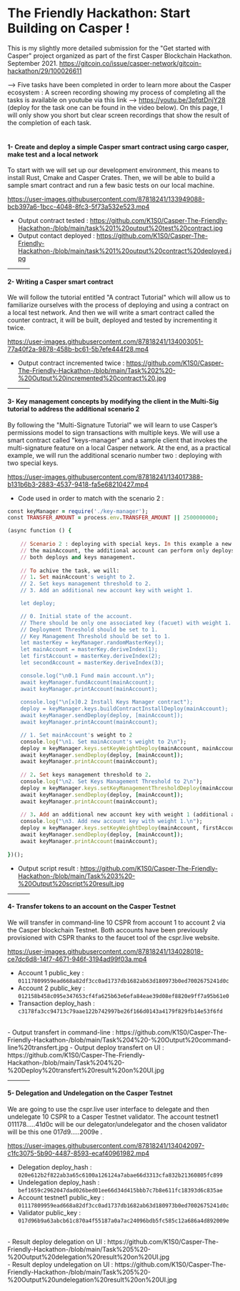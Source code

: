 # The Friendly Hackathon: Start Building on Casper !
This is my slightly more detailed submission for the "Get started with Casper" project organized as part of the first Casper Blockchain Hackathon. September 2021.
https://gitcoin.co/issue/casper-network/gitcoin-hackathon/29/100026611


--> Five tasks have been completed in order to learn more about the Casper ecosystem :
A screen recording showing my process of completing all the tasks is available on youtube via this link --> https://youtu.be/3pfqtDnjY28 (deploy for the task one can be found in the video below). On this page, I will only show you short but clear screen recordings that show the result of the completion of each task.
<br>
<br>
<h4>1- Create and deploy a simple Casper smart contract using cargo casper, make test and a local network</h4>

To start with we will set up our development environment, this means to install Rust, Cmake and Casper Crates. Then, we will be able to build a sample smart contract and run a few basic tests on our local machine.

https://user-images.githubusercontent.com/87818241/133949088-bcb397a6-1bcc-4048-8fc3-5f73a532e523.mp4

- Output contract tested : https://github.com/K1S0/Casper-The-Friendly-Hackathon-/blob/main/task%201%20output%20test%20contract.jpg
- Output contact deployed : https://github.com/K1S0/Casper-The-Friendly-Hackathon-/blob/main/task%201%20output%20contract%20deployed.jpg
<hr width="10%">
<h4>2- Writing a Casper smart contract</h4>

We will follow the tutorial entitled "A contract Tutorial" which will allow us to familiarize ourselves with the process of deploying and using a contract on a local test network. And then we will write a smart contract called the counter contract, it will be built, deployed and tested by incrementing it twice.

https://user-images.githubusercontent.com/87818241/134003051-77a40f2a-9878-458b-bc61-5b7efe444f28.mp4

- Output contract incremented twice : https://github.com/K1S0/Casper-The-Friendly-Hackathon-/blob/main/Task%202%20-%20Output%20incremented%20contract%20.jpg

<hr width="10%">
<h4>3- Key management concepts by modifying the client in the Multi-Sig tutorial to address the additional scenario 2</h4>

By following the "Multi-Signature Tutorial" we will learn to use Casper’s permissions model to sign transactions with multiple keys. We will use a smart contract called "keys-manager" and a sample client that invokes the multi-signature feature on a local Casper network. At the end, as a practical example,  we will run the additional scenario number two : deploying with two special keys.

https://user-images.githubusercontent.com/87818241/134017388-b131b6b3-2883-4537-9418-fa5e68210427.mp4

- Code used in order to match with the scenario 2 : <br>
```ruby
const keyManager = require('./key-manager');
const TRANSFER_AMOUNT = process.env.TRANSFER_AMOUNT || 2500000000;

(async function () {
    
    // Scenario 2 : deploying with special keys. In this example a new additional account will be added to 
    // the mainAccount, the additional account can perform only deploys, but the main account can perform 
    // both deploys and keys management.
    
    // To achive the task, we will:
    // 1. Set mainAccount's weight to 2.
    // 2. Set keys management threshold to 2.
    // 3. Add an additional new account key with weight 1.

    let deploy;

    // 0. Initial state of the account.
    // There should be only one associated key (facuet) with weight 1.
    // Deployment Threshold should be set to 1.
    // Key Management Threshold should be set to 1.
    let masterKey = keyManager.randomMasterKey();
    let mainAccount = masterKey.deriveIndex(1);
    let firstAccount = masterKey.deriveIndex(2);
    let secondAccount = masterKey.deriveIndex(3);

    console.log("\n0.1 Fund main account.\n");
    await keyManager.fundAccount(mainAccount);
    await keyManager.printAccount(mainAccount);
    
    console.log("\n[x]0.2 Install Keys Manager contract");
    deploy = keyManager.keys.buildContractInstallDeploy(mainAccount);
    await keyManager.sendDeploy(deploy, [mainAccount]);
    await keyManager.printAccount(mainAccount);

    // 1. Set mainAccount's weight to 2
    console.log("\n1. Set mainAccount's weight to 2\n");
    deploy = keyManager.keys.setKeyWeightDeploy(mainAccount, mainAccount, 2);
    await keyManager.sendDeploy(deploy, [mainAccount]);
    await keyManager.printAccount(mainAccount);
    
    // 2. Set keys management threshold to 2.
    console.log("\n2. Set Keys Management Threshold to 2\n");
    deploy = keyManager.keys.setKeyManagementThresholdDeploy(mainAccount, 2);
    await keyManager.sendDeploy(deploy, [mainAccount]);
    await keyManager.printAccount(mainAccount);
    
    // 3. Add an additional new account key with weight 1 (additional account).
    console.log("\n3. Add new account key with weight 1.\n");
    deploy = keyManager.keys.setKeyWeightDeploy(mainAccount, firstAccount, 1);
    await keyManager.sendDeploy(deploy, [mainAccount]);
    await keyManager.printAccount(mainAccount);
      
})();
```
- Output script result : https://github.com/K1S0/Casper-The-Friendly-Hackathon-/blob/main/Task%203%20-%20Output%20script%20result.jpg

<hr width="10%">
<h4>4- Transfer tokens to an account on the Casper Testnet</h4>

We will transfer in command-line 10 CSPR from account 1 to account 2 via the Casper blockchain Testnet. Both accounts have been previously provisioned with CSPR thanks to the faucet tool of the cspr.live website.  

https://user-images.githubusercontent.com/87818241/134028018-ce7dc6d8-14f7-4671-946f-3194ad99f03a.mp4

- Account 1 public_key : ```01117809959ead668a82df3cc0ad1737db1682ab63d180973b0ed7002675241d0c``` <br>
- Account 2 public_key : ```012158b458c095e347653cf4fa625b63e6efa84eae39d08ef8820e9ff7a95b61e0``` <br>
- Transaction deploy_hash : ```c3178fa3cc94713c79aae122b742997be26f166d0143a4179f829fb14e53f6fd```<br>
<br>
- Output transfert in command-line : https://github.com/K1S0/Casper-The-Friendly-Hackathon-/blob/main/Task%204%20-%20Output%20command-line%20transfert.jpg
- Output deploy transfert on UI : https://github.com/K1S0/Casper-The-Friendly-Hackathon-/blob/main/Task%204%20-%20Deploy%20transfert%20result%20on%20UI.jpg


<hr width="10%">
<h4>5- Delegation and Undelegation on the Casper Testnet</h4>

We are going to use the cspr.live user interface to delegate and then undelegate 10 CSPR to a Casper Testnet validator. The account testnet1 011178.....41d0c will be our delegator/undelegator and the chosen validator will be this one 017d9.....2009e .

https://user-images.githubusercontent.com/87818241/134042097-c1fc3075-5b90-4487-8593-ecaf40961982.mp4

- Delegation deploy_hash : ```020e612b2f822ab3a65c6100a126124a7abae66d3313cfa832b21360805fc899``` <br>
- Undelegation deploy_hash : ```bef1659c2962047dad026bed01ee66d34d415bbb7c7b8e611fc18393d6c835ae``` <br>
- Account testnet1 public_key : ```01117809959ead668a82df3cc0ad1737db1682ab63d180973b0ed7002675241d0c``` <br>
- Validator public_key : ```017d96b9a63abcb61c870a4f55187a0a7ac24096bdb5fc585c12a686a4d892009e``` <br>
<br>
- Result deploy delegation on UI : https://github.com/K1S0/Casper-The-Friendly-Hackathon-/blob/main/Task%205%20-%20Output%20delegation%20result%20on%20UI.jpg <br>
- Result deploy undelegation on UI : https://github.com/K1S0/Casper-The-Friendly-Hackathon-/blob/main/Task%205%20-%20Output%20undelegation%20result%20on%20UI.jpg

